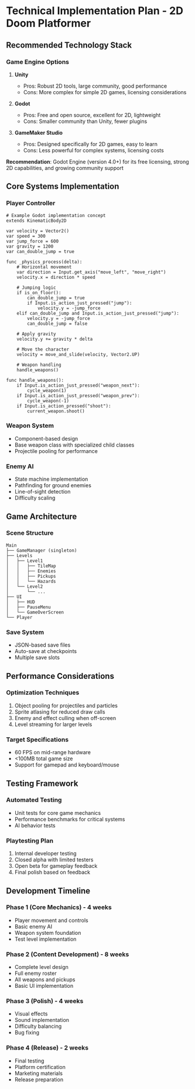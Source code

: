 # Technical Implementation Plan - 2D Doom Platformer

## Recommended Technology Stack

### Game Engine Options
1. **Unity**
   - Pros: Robust 2D tools, large community, good performance
   - Cons: More complex for simple 2D games, licensing considerations
   
2. **Godot**
   - Pros: Free and open source, excellent for 2D, lightweight
   - Cons: Smaller community than Unity, fewer plugins
   
3. **GameMaker Studio**
   - Pros: Designed specifically for 2D games, easy to learn
   - Cons: Less powerful for complex systems, licensing costs

**Recommendation**: Godot Engine (version 4.0+) for its free licensing, strong 2D capabilities, and growing community support

## Core Systems Implementation

### Player Controller
```gdscript
# Example Godot implementation concept
extends KinematicBody2D

var velocity = Vector2()
var speed = 300
var jump_force = 600
var gravity = 1200
var can_double_jump = true

func _physics_process(delta):
    # Horizontal movement
    var direction = Input.get_axis("move_left", "move_right")
    velocity.x = direction * speed
    
    # Jumping logic
    if is_on_floor():
        can_double_jump = true
        if Input.is_action_just_pressed("jump"):
            velocity.y = -jump_force
    elif can_double_jump and Input.is_action_just_pressed("jump"):
        velocity.y = -jump_force
        can_double_jump = false
    
    # Apply gravity
    velocity.y += gravity * delta
    
    # Move the character
    velocity = move_and_slide(velocity, Vector2.UP)
    
    # Weapon handling
    handle_weapons()

func handle_weapons():
    if Input.is_action_just_pressed("weapon_next"):
        cycle_weapon(1)
    if Input.is_action_just_pressed("weapon_prev"):
        cycle_weapon(-1)
    if Input.is_action_pressed("shoot"):
        current_weapon.shoot()
```

### Weapon System
- Component-based design
- Base weapon class with specialized child classes
- Projectile pooling for performance

### Enemy AI
- State machine implementation
- Pathfinding for ground enemies
- Line-of-sight detection
- Difficulty scaling

## Game Architecture

### Scene Structure
```
Main
├── GameManager (singleton)
├── Levels
│   ├── Level1
│   │   ├── TileMap
│   │   ├── Enemies
│   │   ├── Pickups
│   │   └── Hazards
│   └── Level2
│       └── ...
├── UI
│   ├── HUD
│   ├── PauseMenu
│   └── GameOverScreen
└── Player
```

### Save System
- JSON-based save files
- Auto-save at checkpoints
- Multiple save slots

## Performance Considerations

### Optimization Techniques
1. Object pooling for projectiles and particles
2. Sprite atlasing for reduced draw calls
3. Enemy and effect culling when off-screen
4. Level streaming for larger levels

### Target Specifications
- 60 FPS on mid-range hardware
- <100MB total game size
- Support for gamepad and keyboard/mouse

## Testing Framework

### Automated Testing
- Unit tests for core game mechanics
- Performance benchmarks for critical systems
- AI behavior tests

### Playtesting Plan
1. Internal developer testing
2. Closed alpha with limited testers
3. Open beta for gameplay feedback
4. Final polish based on feedback

## Development Timeline

### Phase 1 (Core Mechanics) - 4 weeks
- Player movement and controls
- Basic enemy AI
- Weapon system foundation
- Test level implementation

### Phase 2 (Content Development) - 8 weeks
- Complete level design
- Full enemy roster
- All weapons and pickups
- Basic UI implementation

### Phase 3 (Polish) - 4 weeks
- Visual effects
- Sound implementation
- Difficulty balancing
- Bug fixing

### Phase 4 (Release) - 2 weeks
- Final testing
- Platform certification
- Marketing materials
- Release preparation
